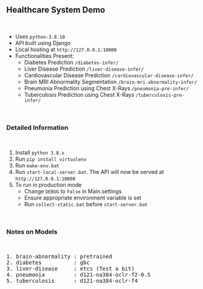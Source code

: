 ## **Healthcare System Demo**

<br>

- Uses `python-3.8.10`
- API built using Django
- Local hosting at `http://127.0.0.1:10000`
- Functionalities Present:
    - Diabetes Prediction `/diabetes-infer/`<br>
    - Liver Disease Prediction `/liver-disease-infer/`<br>
    - Cardiovascular Disease Prediction `/cardiovascular-disease-infer/`<br>
    - Brain MRI Abnormality Segmentation `/brain-mri-abnormality-infer/`<br>
    - Pneumonia Prediction using Chest X-Rays `/pneumonia-pre-infer/`<br>
    - Tuberculosis Prediction using Chest X-Rays `/tuberculosis-pre-infer/`<br>

<br>

### **Detailed Information**

<br>

1. Install `python 3.8.x`
2. Run `pip install virtualenv`
3. Run `make-env.bat`
4. Run `start-local-server.bat`. The API will now be served at `http://127.0.0.1:10000`
5. To run in production mode
    - Change `DEBUG` to `False` in Main.settings
    - Ensure appropriate environment variable is set
    - Run `collect-static.bat` before `start-server.bat` 

<br>

### **Notes on Models**

<br>

<pre>
1. brain-abnormality : pretrained
2. diabetes          : gbc
3. liver-disease     : etcs (Test a bit)
4. pneumonia         : d121-na384-oclr-f2-0.5
5. tuberculosis      : d121-na384-oclr-f4
</pre>

